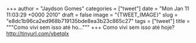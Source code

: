 
+++
author = "Jaydson Gomes"
categories = ["tweet"]
date = "Mon Jan 11 11:03:29 +0000 2010"
draft = false
image = "{TWEET_IMAGE}"
slug = "e8dc1b96ca2ed968b719135bde8ea3b23c865c27"
tags = ["tweet"]
title = """Como vivi sem isso até ho..."""
+++
Como vivi sem isso até hoje? http://tinyurl.com/ybetqlx
